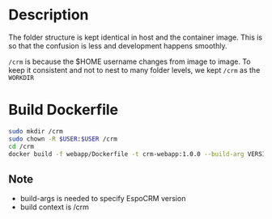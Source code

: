 # Description

The folder structure is kept identical in host and the container image. This is so that the confusion is less
and development happens smoothly.

`/crm` is because the $HOME username changes from image to image. To keep it consistent and not to nest to many folder levels,
we kept `/crm` as the `WORKDIR`

# Build Dockerfile

```bash
sudo mkdir /crm
sudo chown -R $USER:$USER /crm
cd /crm
docker build -f webapp/Dockerfile -t crm-webapp:1.0.0 --build-arg VERSION=5.4.5 .
```

## Note

- build-args is needed to specify EspoCRM version
- build context is /crm
